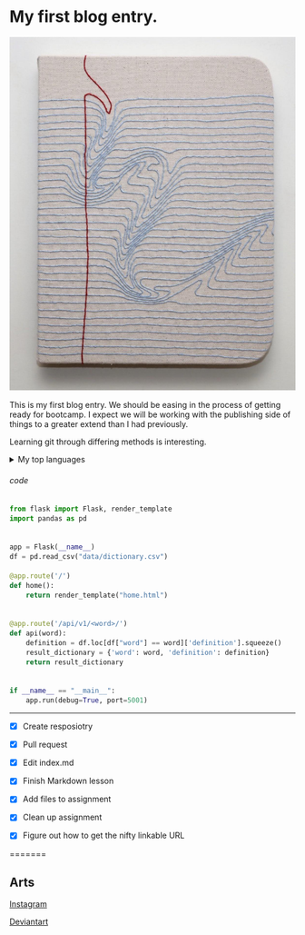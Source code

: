 <h1>My first blog entry.</h1>

![paper image](/img/PIC.jpg)

This is my first blog entry. We should be easing in the process of getting ready for bootcamp. I expect we will be working with the publishing side of things to a greater extend than I had previously. 

Learning git through differing methods is interesting. 


<details>
<summary>My top languages</summary>
  
| Rank | Languages |
|-----:|-----------|
|     1| Python    |
|     2| MySQL     |
|     3| PHP     |
|     4| Action Script      |
|     9| Javascript  |

</details>

<h6>code</h6> 

``` python
from flask import Flask, render_template
import pandas as pd


app = Flask(__name__)
df = pd.read_csv("data/dictionary.csv")

@app.route('/')
def home():
    return render_template("home.html")


@app.route('/api/v1/<word>/')
def api(word):
    definition = df.loc[df["word"] == word]['definition'].squeeze()
    result_dictionary = {'word': word, 'definition': definition}
    return result_dictionary


if __name__ == "__main__":
    app.run(debug=True, port=5001)
```
---
- [x] Create resposiotry
- [x] Pull request
- [x] Edit index.md
- [x] Finish Markdown lesson
- [x] Add files to assignment
- [x] Clean up assignment
- [x] Figure out how to get the nifty linkable URL


=======
## Arts
[Instagram](https://www.instagram.com/mcdonnell.eoin/)

[Deviantart](https://www.deviantart.com/aliramojo)


